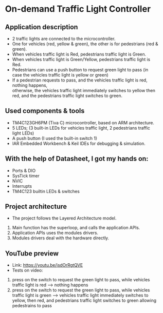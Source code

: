 # On-demand Traffic Light Controller

## Application description
- 2 traffic lights are connected to the microcontroller.
- One for vehicles (red, yellow & green), the other is for pedestrians (red & green).
- When vehicles traffic light is Red, pedestrians traffic light is Green.
- When vehicles traffic light is Green/Yellow, pedestrians traffic light is Red.
- Pedestrians can use a push button to request green light to pass (in case the vehicles traffic light is yellow or green)
- If a pedestrian requests to pass, and the vehicles traffic light is red, nothing happens,  
otherwise, the vehicles traffic light immediately switches to yellow then red, and the pedestrians traffic light switches to green.

## Used components & tools
- TM4C123GH6PM (Tiva C) microcontroller, based on ARM architecture.
- 5 LEDs; (3 built-in LEDs for vehicles traffic light, 2 pedestrians traffic light LEDs)
- A push button (I used the built-in switch 1)
- IAR Embedded Workbench & Keil IDEs for debugging & simulation.

## With the help of Datasheet, I got my hands on:
- Ports & DIO
- SysTick timer
- NVIC
- Interrupts
- TM4C123 builtin LEDs & switches

## Project architecture
- The project follows the Layered Architecture model.
1. Main function has the superloop, and calls the application APIs.
2. Application APIs uses the modules drivers.
3. Modules drivers deal with the hardware directly.

## YouTube preview
- Link: https://youtu.be/jsdOrRgtQVE
- Tests on video:
1. press on the switch to request the green light to pass, while vehicles traffic light is red   --> nothing happens
2. press on the switch to request the green light to pass, while vehicles traffic light is green --> vehicles traffic light immediately switches to yellow, then red, and pedestrians traffic light switches to green allowing pedestrains to pass
